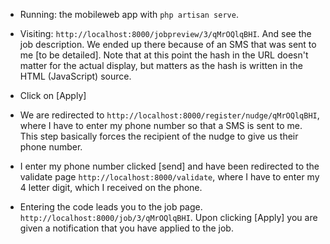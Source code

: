 - Running: the mobileweb app with `php artisan serve`.

- Visiting: `http://localhost:8000/jobpreview/3/qMrOQlqBHI`. And see the job description. We ended up there because of an SMS that was sent to me [to be detailed]. Note that at this point the hash in the URL doesn't matter for the actual display, but matters as the hash is written in the HTML (JavaScript) source.

- Click on [Apply]

- We are redirected to `http://localhost:8000/register/nudge/qMrOQlqBHI`, where I have to enter my phone number so that a SMS is sent to me. This step basically forces the recipient of the nudge to give us their phone number. 

- I enter my phone number clicked [send] and have been redirected to the validate page `http://localhost:8000/validate`, where I have to enter my 4 letter digit, which I received on the phone. 

- Entering the code leads you to the job page. `http://localhost:8000/job/3/qMrOQlqBHI`. Upon clicking [Apply] you are given a notification that you have applied to the job.


 